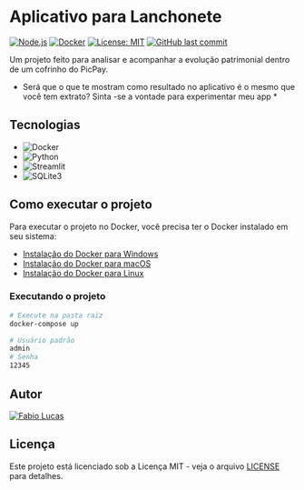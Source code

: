 # Aplicativo para Lanchonete

[![Node.js](https://img.shields.io/badge/Node.js-18.x-green.svg)](https://nodejs.org/)
[![Docker](https://img.shields.io/badge/Docker-latest-blue.svg)](https://www.docker.com/)
[![License: MIT](https://img.shields.io/badge/License-MIT-yellow.svg)](https://opensource.org/licenses/MIT)
[![GitHub last commit](https://img.shields.io/github/last-commit/fabiolucasz/Lanchonete-App.svg)](https://github.com/fabiolucasz/Lanchonete-App/commits/master)

Um projeto feito para analisar e acompanhar a evolução patrimonial dentro de um cofrinho do PicPay.
* Será que o que te mostram como resultado no aplicativo é o mesmo que você tem extrato? Sinta -se a vontade para experimentar meu app *



## Tecnologias

- ![Docker](https://img.shields.io/badge/docker-%230db7ed.svg?style=for-the-badge&logo=docker&logoColor=white)
- ![Python](https://img.shields.io/badge/python-3670A0?style=for-the-badge&logo=python&logoColor=ffdd54)
- ![Streamlit](https://img.shields.io/badge/Streamlit-000000?style=for-the-badge&logo=streamlit)
- ![SQLite3](https://img.shields.io/badge/sqlite-000000?style=for-the-badge&logo=sqlite&logoColor=white)

## Como executar o projeto

Para executar o projeto no Docker, você precisa ter o Docker instalado em seu sistema:

- [Instalação do Docker para Windows](https://docs.docker.com/desktop/install/windows-install/)
- [Instalação do Docker para macOS](https://docs.docker.com/desktop/install/mac-install/)
- [Instalação do Docker para Linux](https://docs.docker.com/engine/install/)


### Executando o projeto


```bash
# Execute na pasta raiz
docker-compose up 
```

```sh
# Usuário padrão
admin
# Senha
12345
```

## Autor

[![Fabio Lucas](https://img.shields.io/badge/Fabio%20Lucas-GitHub-black.svg)](https://github.com/fabiolucasz/)

## Licença

Este projeto está licenciado sob a Licença MIT - veja o arquivo [LICENSE](LICENSE) para detalhes.

